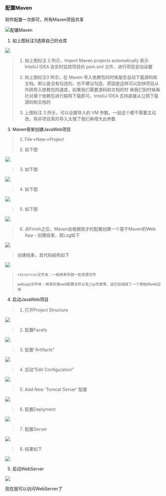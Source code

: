 ### 配置Maven

软件配置一次即可，所有Maven项目共享

![配置Maven](https://github.com/polieme/MyNoteBook/blob/master/%E5%9B%BE%E7%89%87/%E5%90%8E%E7%AB%AF/2018-9-12-001.jpeg?raw=true)

1. 如上图标注3选择自己的仓库

![](https://github.com/polieme/MyNoteBook/blob/master/%E5%9B%BE%E7%89%87/%E5%90%8E%E7%AB%AF/2018-9-12-002.jpeg?raw=true)

> 1. 如上图标注 2 所示，Import Maven projects automatically 表示 IntelliJ IDEA 会实时监控项目的 pom.xml 文件，进行项目变动设置
>
> 2. 如上图标注3 所示，在 Maven 导入依赖包的时候是否自动下载源码和文档。默认是没有勾选的，也不建议勾选，原因是这样可以加快项目从外网导入依赖包的速度，如果我们需要源码和文档的时 候我们到时候再针对某个依赖包进行联网下载即可。IntelliJ IDEA 支持直接从公网下载源码和文档的
> 3. 上图标注 3 所示，可以设置导入的 VM 参数。一般这个都不需要主动改，除非项目真的导入太慢了我们再增大此参数

3. Maven骨架创建JavaWeb项目

> 1. File->New->Project
>
> 2. 如下图

![](https://github.com/polieme/MyNoteBook/blob/master/%E5%9B%BE%E7%89%87/%E5%90%8E%E7%AB%AF/2018-9-12-003.jpeg?raw=true)

> 3. 如下图

![](https://github.com/polieme/MyNoteBook/blob/master/%E5%9B%BE%E7%89%87/%E5%90%8E%E7%AB%AF/2018-9-12-004.jpeg?raw=true)

> 4. 如下图

![](https://github.com/polieme/MyNoteBook/blob/master/%E5%9B%BE%E7%89%87/%E5%90%8E%E7%AB%AF/2018-9-12-005.jpeg?raw=true)

> 5. 如下图

![](https://github.com/polieme/MyNoteBook/blob/master/%E5%9B%BE%E7%89%87/%E5%90%8E%E7%AB%AF/2018-9-12-006.jpeg?raw=true)

> 6. 点Finish之后，Maven会根据刚才的配置创建一个基于Maven的Web App \- 创建结束，其Log如下

![](https://github.com/polieme/MyNoteBook/blob/master/%E5%9B%BE%E7%89%87/%E5%90%8E%E7%AB%AF/2018-9-12-007.jpeg?raw=true)

> 创建结束，其代码结构如下

![](https://github.com/polieme/MyNoteBook/blob/master/%E5%9B%BE%E7%89%87/%E5%90%8E%E7%AB%AF/2018-9-12-008.jpeg?raw=true)

>     recources文件夹：一般用来存放一些资源文件
>
>     webapp文件夹：用来存放web配置文件以及jsp页面等，这已经组成了一个原始的web应用

4. 启动JavaWeb项目

> 1. 打开Project Structure

![](https://github.com/polieme/MyNoteBook/blob/master/%E5%9B%BE%E7%89%87/%E5%90%8E%E7%AB%AF/2018-9-12-009.jpeg?raw=true)

> 2. 配置Facets

![](https://github.com/polieme/MyNoteBook/blob/master/%E5%9B%BE%E7%89%87/%E5%90%8E%E7%AB%AF/2018-9-12-010.jpeg?raw=true)

> 3. 配置“Artifacts”

![](https://github.com/polieme/MyNoteBook/blob/master/%E5%9B%BE%E7%89%87/%E5%90%8E%E7%AB%AF/2018-9-12-011.jpeg?raw=true)

> 4. 启动“Edit Configuration”

![](https://github.com/polieme/MyNoteBook/blob/master/%E5%9B%BE%E7%89%87/%E5%90%8E%E7%AB%AF/2018-9-12-012.jpeg?raw=true)

> 5. Add New 'Tomcat Server' 配置

![](https://github.com/polieme/MyNoteBook/blob/master/%E5%9B%BE%E7%89%87/%E5%90%8E%E7%AB%AF/2018-9-12-013.jpeg?raw=true)


> 6. 配置Deplyment

![](https://github.com/polieme/MyNoteBook/blob/master/%E5%9B%BE%E7%89%87/%E5%90%8E%E7%AB%AF/2018-9-12-014.jpeg?raw=true)

> 7. 配置Server

![](https://github.com/polieme/MyNoteBook/blob/master/%E5%9B%BE%E7%89%87/%E5%90%8E%E7%AB%AF/2018-9-12-015.jpeg?raw=true)

> 8. 结果如下

![](https://github.com/polieme/MyNoteBook/blob/master/%E5%9B%BE%E7%89%87/%E5%90%8E%E7%AB%AF/2018-9-12-016.jpeg?raw=true)

5. 启动WebServer

![](https://github.com/polieme/MyNoteBook/blob/master/%E5%9B%BE%E7%89%87/%E5%90%8E%E7%AB%AF/2018-9-12-017.jpeg?raw=true)

现在就可以访问WebServer了















